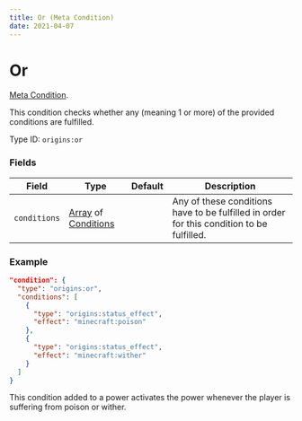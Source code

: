 ```yaml
---
title: Or (Meta Condition)
date: 2021-04-07
---
```

# Or

[Meta Condition](../meta_conditions.md).

This condition checks whether any (meaning 1 or more) of the provided conditions are fulfilled.

Type ID: `origins:or`

### Fields

Field  | Type | Default | Description
-------|------|---------|-------------
`conditions` | [Array](../data_types/array.md) of [Conditions](../conditions.md) | | Any of these conditions have to be fulfilled in order for this condition to be fulfilled.

### Example

```json
"condition": {
  "type": "origins:or",
  "conditions": [
    {
      "type": "origins:status_effect",
      "effect": "minecraft:poison"
    },
    {    
      "type": "origins:status_effect",
      "effect": "minecraft:wither"
    }
  ]
}
```
This condition added to a power activates the power whenever the player is suffering from poison or wither.
